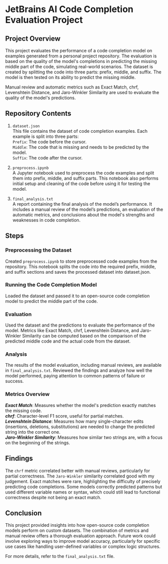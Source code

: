 # JetBrains AI Code Completion Evaluation Project

## Project Overview
This project evaluates the performance of a code completion model on examples generated from a personal project repository. The evaluation is based on the quality of the model's completions in predicting the missing middle part of the code, simulating real-world scenarios. The dataset is created by splitting the code into three parts: prefix, middle, and suffix. The model is then tested on its ability to predict the missing middle.

Manual review and automatic metrics such as Exact Match, chrf, Levenshtein Distance, and Jaro-Winkler Similarity are used to evaluate the quality of the model's predictions.

## Repository Contents
1. `dataset.json` \
This file contains the dataset of code completion examples. Each example is split into three parts: \
`Prefix`: The code before the cursor. \
`Middle`: The code that is missing and needs to be predicted by the model. \
`Suffix`: The code after the cursor. 

2. `preprocess.ipynb` \
A Jupyter notebook used to preprocess the code examples and split them into prefix, middle, and suffix parts. This notebook also performs initial setup and cleaning of the code before using it for testing the model.
 
3. `final_analysis.txt` \
A report containing the final analysis of the model’s performance. It includes a manual review of the model’s predictions, an evaluation of the automatic metrics, and conclusions about the model's strengths and weaknesses in code completion.

## Steps
### Preprocessing the Dataset
Created `preprocess.ipynb` to store preprocessed code examples from the repository. This notebook splits the code into the required prefix, middle, and suffix sections and saves the processed dataset into dataset.json.

### Running the Code Completion Model
Loaded the dataset and passed it to an open-source code completion model to predict the middle part of the code.

### Evaluation
Used the dataset and the predictions to evaluate the performance of the model. Metrics like Exact Match, chrf, Levenshtein Distance, and Jaro-Winkler Similarity can be computed based on the comparison of the predicted middle code and the actual code from the dataset.

### Analysis
The results of the model evaluation, including manual reviews, are available in `final_analysis.txt`. Reviewed the findings and analyze how well the model performed, paying attention to common patterns of failure or success.

### Metrics Overview
***Exact Match***: Measures whether the model's prediction exactly matches the missing code. \
***chrf***: Character-level F1 score, useful for partial matches. \
***Levenshtein Distance***: Measures how many single-character edits (insertions, deletions, substitutions) are needed to change the predicted string into the correct one. \
***Jaro-Winkler Similarity***: Measures how similar two strings are, with a focus on the beginning of the strings.

## Findings
The `chrf` metric correlated better with manual reviews, particularly for partial correctness. The `Jaro-Winkler` similarity correlated good with my judgement.
Exact matches were rare, highlighting the difficulty of precisely predicting code completions.
Some models correctly predicted patterns but used different variable names or syntax, which could still lead to functional correctness despite not being an exact match.

## Conclusion
This project provided insights into how open-source code completion models perform on custom datasets. The combination of metrics and manual review offers a thorough evaluation approach. Future work could involve exploring ways to improve model accuracy, particularly for specific use cases like handling user-defined variables or complex logic structures.

For more details, refer to the `final_analysis.txt` file.